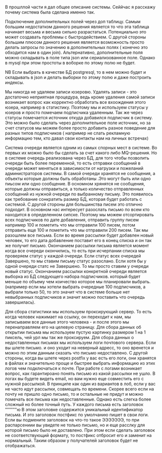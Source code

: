 В прошллой части я дал общее описание системы. Сеййчас я расскажу почему система была сделана именно так.
 
 Подключение дополнительных полей через доп таблицу. Самым большим недостатком данного решения является то что эта таблица начинает весьма и весьма сильно разрастаться. Потенциально это может создавать проблемы с быстродействием. С другой стороны большим плюсом данного решения является возможность просто делать запросы по значению в дополнительных полях ( конечно это обходится нам в один join). Альтернативно, дополнительные поля можно складывать в поле типа json или сериализованное поле. Однако в mysql при этом простоты в воборке по этому полю не будет. 
 
 NB Если выбрать в качестве БД postgresql, то в нем можно будет и складывать в json и делать выборки по этому полю и даже построить индексы. 
 
 Мы никогда не удаляем записи юзеровю. Удалять записи - это достаточно неприятная процедура, ведь кроме удаления самой записи возникает вопрос как корректно обработать все вхоождения этого юзера, например в статистику. Поэтому мы и используем статусы у юзеров и просто помечаем подписчика удаленным. Так же через статусы помечается источник откуда добавился подписчик в систему. Это можно было сделать через дополнительное поле источник, но за счет статусов мы можем более просто добавить разное поведение для разных типов подписчиков ( например не слать рекламную информацию тем, кто давал свои контакты нам на личных встречах) 
 
 Система очереди является одним из самых спорных мест в системе. Во первых их можно было бы сделать за счет какого либо MQ-решения. Но в системе очередь реализована через БД, для того чтобы позволить очереди быть более переменной, то есть отправки сообщений в очереди может меняться в зависимости от нагрузки и пожеланий администраторов системы. В самой очереди хранятся не сообщения, а объекты которые должны быть обработаны .Это могут быть или одно пиьсом или одно сообщение. В осномном хрянятся не сообщения, которые должны отправиться, а только количество отправленных сообщений из нужной очереди по выбранному письму.
  Это появилось как требование сонкратить размер БД, которая будет работать с системой. С другой стороны для большинства писем это отлично подходит. В основном нас интересует разослать письмо по всем кто находится в определенном сипске. Поэтому мы можем отсортировать всех подписчиков по дате добавления, отправить группу писем например 100 и пометить что мы отправили 100 писем, потом отправить еще 100 и пометить что мы отправили 200 писем. Так мы разошлем все письма. Если во время рассылки будет добавлен новый человек, то его дата добавление поставит его в конец списка и он так же получит письмо. Окончанием рассылки письма является момент когда все очереди окончились, то есть при исчерпании списка мы проверяем статус у каждой очереди. Если статус всех очередей Завершено, то мы ставим письму статус разослано. Если хотя бы у одной очереди статс не Завершено. То мы просто ставим у очереди новый статус. Окончанием рассылки конкретной очереди является выборка из БД следующего набора подписчиков. который будет меньше по объему чем коичество которое мы планировали выбрать. (например если мы хотели выбрать очередные 100 подписчиков, а выбрали только 50, то это значит что в системе больше нет невыбранных подписчиков и значит можно поставить что очередь завершилась). 
  
 Для сбора статистики мы используем проксирующий сервер. То есть когда человек нажимает на ссылку, он переходит к нам, мы записываем все данные этого человека - и после этого мы перенаправляем его на целевую страницу. Для сбора данных об открытии письма мы используем пустую картинку размером 1 на 1 пиксель, чей урл мы так же проксируем. Для сбора данных о недоставленных письмах мы используем логи почтового сервера. Если вы шлете письмо. и оно уходит на неверный адресс, то оно вренется и можно по этим данным сказать что письмо недоставлено. С другой стороны, когда вы шлете через postfix у вас есть его логи, они хранятся в файлах и значительно проще и быстрее выбрать информацию из этих логов чем подключаться к почте. При работе с логами возникает вопрос, как гарантироано понять письмо из какой рассылки не ушло. В логах вы будете видеть email, но вам нужно еще совместить его с нужной рассылкой. В принципе как один из вариантов в лоб, если у вас не часто идут рассылки, совмещать по времени. Скорее всего если на почту не пришло одно письмо, то и остальные не придут и можно помечать все письма как недоставленные. Однако есть слегка более сложный но более точный путь. У каждого письма есть заголовок """"""ю В этом заголовке содержится уникальный идентификатор письма. И это заголовок постфикс по умолчанию пишет в свои логи. Если вы подмените заголовок на что-то такое ЭЭЭЭЭЭЭ, то при распарсениии вы увидете не только письмо, но и еще расслку для которой письмо было не доставлено. При этом если сделать заголовок не соответствующий формату, то постфикс отбросит его и заменит на нормальный. Таким образом у получателей заголовок будет не отображаться.
 